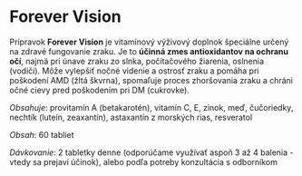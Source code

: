Forever Vision
==============

Prípravok **Forever Vision** je vitamínový výživový doplnok špeciálne určený na
zdravé fungovanie zraku. Je to **účinná zmes antioxidantov na ochranu očí**,
najmä pri únave zraku zo slnka, počítačového žiarenia, oslnenia (vodiči). Môže
vylepšiť nočné videnie a ostrosť zraku a pomáha pri poškodení AMD (žltá škvrna),
spomaľuje proces zhoršovania zraku a chráni očné cievy pred poškodením pri DM
(cukrovke).

*Obsahuje*: provitamín A (betakarotén), vitamín C, E, zinok, meď, čučoriedky,
nechtík (luteín, zeaxantín), astaxantín z morských rias, resveratol

*Obsah*: 60 tabliet

*Dávkovanie*: 2 tabletky denne (odporúčame využívať aspoň 3 až 4 balenia - vtedy
sa prejaví účinok), alebo podľa potreby konzultácia s odborníkom

